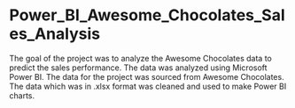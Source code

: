 # Power_BI_Awesome_Chocolates_Sales_Analysis
The goal of the project was to analyze the Awesome Chocolates data to predict the sales performance. The data was analyzed using Microsoft Power BI. The data for the project was sourced from Awesome Chocolates. The data which was in .xlsx format was cleaned and used to make Power BI charts. 
